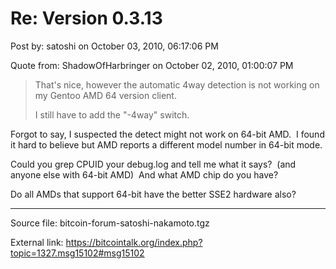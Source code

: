 # Re: Version 0.3.13

Post by: satoshi on October 03, 2010, 06:17:06 PM

Quote from: ShadowOfHarbringer on October 02, 2010, 01:00:07 PM

> That's nice, however the automatic 4way detection is not working on my Gentoo AMD 64 version client.
>
> I still have to add the "-4way" switch.

Forgot to say, I suspected the detect might not work on 64-bit AMD. &nbsp;I found it hard to believe but AMD reports a different model number in 64-bit mode.

Could you grep CPUID your debug.log and tell me what it says? &nbsp;(and anyone else with 64-bit AMD) &nbsp;And what AMD chip do you have?

Do all AMDs that support 64-bit have the better SSE2 hardware also?

---

Source file: bitcoin-forum-satoshi-nakamoto.tgz

External link: https://bitcointalk.org/index.php?topic=1327.msg15102#msg15102
